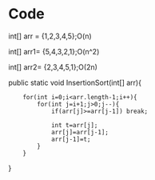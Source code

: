 # Code

int[] arr = {1,2,3,4,5};O(n)

int[] arr1= {5,4,3,2,1};O(n^2)

int[] arr2= {2,3,4,5,1};O(2n)

public static void InsertionSort(int[] arr){

        for(int i=0;i<arr.length-1;i++){
            for(int j=i+1;j>0;j--){
                if(arr[j]>=arr[j-1]) break;

                int t=arr[j];
                arr[j]=arr[j-1];
                arr[j-1]=t;
            }
        }
}
